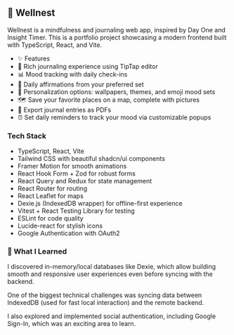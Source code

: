 ## 🌿 Wellnest

Wellnest is a mindfulness and journaling web app, inspired by Day One and Insight Timer. This is a portfolio project showcasing a modern frontend built with TypeScript, React, and Vite.

- ✨ Features
- 📝 Rich journaling experience using TipTap editor
- 📊 Mood tracking with daily check-ins
- 🌅 Daily affirmations from your preferred set
- 🎨 Personalization options: wallpapers, themes, and emoji mood sets
- 🗺️ Save your favorite places on a map, complete with pictures
- 📄 Export journal entries as PDFs
- ⏰ Set daily reminders to track your mood via customizable popups


### Tech Stack

- TypeScript, React, Vite
- Tailwind CSS with beautiful shadcn/ui components
- Framer Motion for smooth animations
- React Hook Form + Zod for robust forms
- React Query and Redux for state management
- React Router for routing
- React Leaflet for maps
- Dexie.js (IndexedDB wrapper) for offline-first experience
- Vitest + React Testing Library for testing
- ESLint for code quality
- Lucide-react for stylish icons
- Google Authentication with OAuth2

### 🌱 What I Learned
I discovered in-memory/local databases like Dexie, which allow building smooth and responsive user experiences even before syncing with the backend.

One of the biggest technical challenges was syncing data between IndexedDB (used for fast local interaction) and the remote backend.

I also explored and implemented social authentication, including Google Sign-In, which was an exciting area to learn.


